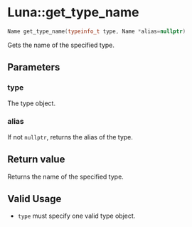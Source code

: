 # Luna::get_type_name

```c++
Name get_type_name(typeinfo_t type, Name *alias=nullptr)
```

Gets the name of the specified type. 



## Parameters
### type
The type object. 

### alias
If not `nullptr`, returns the alias of the type. 

## Return value
Returns the name of the specified type. 

## Valid Usage
* `type` must specify one valid type object. 

